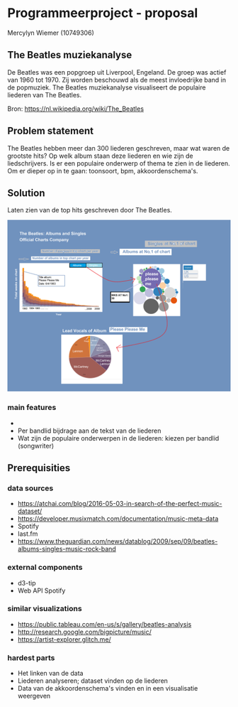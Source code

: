 # Programmeerproject - proposal

Mercylyn Wiemer (10749306)

## The Beatles muziekanalyse

De Beatles was een popgroep uit Liverpool, Engeland. De groep was actief van 1960 tot 1970. Zij worden beschouwd als de meest invloedrijke band in de popmuziek. The Beatles muziekanalyse visualiseert de populaire liederen van The Beatles.

Bron: https://nl.wikipedia.org/wiki/The_Beatles

## Problem statement ##
The Beatles hebben meer dan 300 liederen geschreven, maar wat waren de grootste hits? Op welk album staan deze liederen en wie zijn de liedschrijvers.
Is er een populaire onderwerp of thema te zien in de liederen. Om er dieper op in te gaan: toonsoort, bpm, akkoordenschema's.

## Solution ##
Laten zien van de top hits geschreven door The Beatles.

![](https://github.com/mercylyn/mprogproject/blob/master/beatles_project_proposal.png)

### main features ###
*
* Per bandlid bijdrage aan de tekst van de liederen
* Wat zijn de populaire onderwerpen in de liederen: kiezen per bandlid (songwriter)

## Prerequisities ##

### data sources ###
* https://atchai.com/blog/2016-05-03-in-search-of-the-perfect-music-dataset/
* https://developer.musixmatch.com/documentation/music-meta-data
* Spotify
* last.fm
* https://www.theguardian.com/news/datablog/2009/sep/09/beatles-albums-singles-music-rock-band

### external components ###
* d3-tip
* Web API Spotify

### similar visualizations ###
* https://public.tableau.com/en-us/s/gallery/beatles-analysis
* http://research.google.com/bigpicture/music/
* https://artist-explorer.glitch.me/

### hardest parts ###
* Het linken van de data
* Liederen analyseren; dataset vinden op de liederen
* Data van de akkoordenschema's vinden en in een visualisatie weergeven
